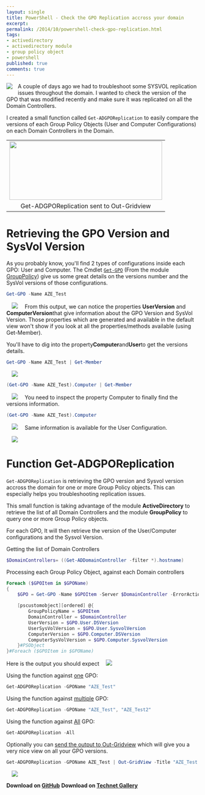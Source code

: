 ```yaml
---
layout: single
title: PowerShell - Check the GPO Replication accross your domain
excerpt: 
permalink: /2014/10/powershell-check-gpo-replication.html
tags: 
- activedirectory
- activedirectory module
- group policy object
- powershell
published: true
comments: true
---
```



<a href="{{ site.url }}/images/2014/20141001_PowerShell_-_Check_the_GPO_Replication_accross_your_domain/Active_Directory_GPO_Replication__1735484773__-144x118.png" imageanchor="1" style="clear: left; float: left; margin-bottom: 1em; margin-right: 1em;"><img border="0" src="{{ site.url }}/images/2014/20141001_PowerShell_-_Check_the_GPO_Replication_accross_your_domain/Active_Directory_GPO_Replication__1735484773__-144x118.png" /></a>A couple of days ago we had to troubleshoot some SYSVOL replication issues throughout the domain. I wanted to check the version of the GPO that was modified recently and make sure it was replicated on all the Domain Controllers.

I created a small function called `Get-ADGPOReplication` to easily compare the versions of each Group Policy Objects (User and Computer Configurations) on each Domain Controllers in the Domain.

<table align="center" cellpadding="0" cellspacing="0" class="tr-caption-container" style="margin-left: auto; margin-right: auto; text-align: center;"><tbody><tr><td style="text-align: center;"><a href="{{ site.url }}/images/2014/20141001_PowerShell_-_Check_the_GPO_Replication_accross_your_domain/Get-ADGPOReplication_OutGridView__788289059__-777x301.png" imageanchor="1" style="margin-left: auto; margin-right: auto; text-align: center;"><img border="0" src="{{ site.url }}/images/2014/20141001_PowerShell_-_Check_the_GPO_Replication_accross_your_domain/Get-ADGPOReplication_OutGridView__788289059__-777x301.png" height="153" width="400" /></a></td></tr><tr><td class="tr-caption" style="text-align: center;">Get-ADGPOReplication sent to Out-Gridview</td></tr></tbody></table>

# Retrieving the GPO Version and SysVol Version

As you probably know, you'll find 2 types of configurations inside each GPO: User and Computer.
The Cmdlet [`Get-GPO`](http://technet.microsoft.com/en-us/library/ee461059.aspx) (From the module [GroupPolicy]("http://technet.microsoft.com/en-us/library/ee461027.aspx)) give us some great details on the versions number and the SysVol versions of those configurations.

```powershell
Get-GPO -Name AZE_Test
```

<a href="{{ site.url }}/images/2014/20141001_PowerShell_-_Check_the_GPO_Replication_accross_your_domain/Get-GPO_AZE_Test__1886206204__-772x358.png" imageanchor="1" style="margin-left: 1em; margin-right: 1em;"><img border="0" src="{{ site.url }}/images/2014/20141001_PowerShell_-_Check_the_GPO_Replication_accross_your_domain/Get-GPO_AZE_Test__1886206204__-772x358.png" /></a>
From this output, we can notice the properties <b>UserVersion</b> and <b>ComputerVersion</b>that give information about the GPO Version and SysVol Version. Those properties which are generated and available in the default view won't show if you look at all the properties/methods available (using Get-Member).

You'll have to dig into the property<b>Computer</b>and<b>User</b>to get the versions details.

```powershell
Get-GPO -Name AZE_Test | Get-Member
```

<a href="{{ site.url }}/images/2014/20141001_PowerShell_-_Check_the_GPO_Replication_accross_your_domain/Get-GPO_GetMember__700589454__-772x738.png" imageanchor="1" style="margin-left: 1em; margin-right: 1em;"><img border="0" src="{{ site.url }}/images/2014/20141001_PowerShell_-_Check_the_GPO_Replication_accross_your_domain/Get-GPO_GetMember__700589454__-772x738.png" /></a>

```powershell
(Get-GPO -Name AZE_Test).Computer | Get-Member
```

<a href="{{ site.url }}/images/2014/20141001_PowerShell_-_Check_the_GPO_Replication_accross_your_domain/GPO_Computer_GetMember__816801375__-772x398.png" imageanchor="1" style="margin-left: 1em; margin-right: 1em;"><img border="0" src="{{ site.url }}/images/2014/20141001_PowerShell_-_Check_the_GPO_Replication_accross_your_domain/GPO_Computer_GetMember__816801375__-772x398.png" /></a>
You need to inspect the property Computer to finally find the versions information.

```powershell
(Get-GPO -Name AZE_Test).Computer
```

<a href="{{ site.url }}/images/2014/20141001_PowerShell_-_Check_the_GPO_Replication_accross_your_domain/9-30-2014%252B1-17-57%252BPM__690915297__-772x238.png" imageanchor="1" style="margin-left: 1em; margin-right: 1em;"><img border="0" src="{{ site.url }}/images/2014/20141001_PowerShell_-_Check_the_GPO_Replication_accross_your_domain/9-30-2014%252B1-17-57%252BPM__690915297__-772x238.png" /></a>
Same information is available for the User Configuration.

<a href="{{ site.url }}/images/2014/20141001_PowerShell_-_Check_the_GPO_Replication_accross_your_domain/User_Computer_GetMember__1676378068__-772x398.png" imageanchor="1" style="margin-left: 1em; margin-right: 1em;"><img border="0" src="{{ site.url }}/images/2014/20141001_PowerShell_-_Check_the_GPO_Replication_accross_your_domain/User_Computer_GetMember__1676378068__-772x398.png" /></a>

# Function Get-ADGPOReplication

`Get-ADGPOReplication` is retrieving the GPO version and Sysvol version accross the domain for one or more Group Policy objects. This can especially helps you troubleshooting replication issues.

This small function is taking advantage of the module <b>ActiveDirectory</b> to retrieve the list of all Domain Controllers and the module <b>GroupPolicy</b> to query one or more Group Policy objects.

For each GPO, It will then retrieve the version of the User/Computer configurations and the Sysvol Version.

Getting the list of Domain Controllers

```powershell
$DomainControllers= ((Get-ADDomainController -filter *).hostname)
```

Processing each Group Policy Object, against each Domain controllers

```powershell
Foreach ($GPOItem in $GPOName)
{
    $GPO = Get-GPO -Name $GPOItem -Server $DomainController -ErrorAction Stop

    [pscustomobject][ordered] @{
        GroupPolicyName = $GPOItem
        DomainController = $DomainController
        UserVersion = $GPO.User.DSVersion
        UserSysVolVersion = $GPO.User.SysvolVersion
        ComputerVersion = $GPO.Computer.DSVersion
        ComputerSysVolVersion = $GPO.Computer.SysvolVersion
    }#PSObject
}#Foreach ($GPOItem in $GPOName)
```

Here is the output you should expect
<a href="{{ site.url }}/images/2014/20141001_PowerShell_-_Check_the_GPO_Replication_accross_your_domain/Get-ADGPOReplication__745571006__-465x396.png" imageanchor="1" style="margin-left: 1em; margin-right: 1em;"><img border="0" src="{{ site.url }}/images/2014/20141001_PowerShell_-_Check_the_GPO_Replication_accross_your_domain/Get-ADGPOReplication__745571006__-465x396.png" /></a>

Using the function against <u>one</u> GPO:

```powershell
Get-ADGPOReplication -GPOName "AZE_Test"
```

Using the function against <u>multiple</u> GPO:

```powershell
Get-ADGPOReplication -GPOName "AZE_Test", "AZE_Test2"
```

Using the function against <u>All</u> GPO:

```powershell
Get-ADGPOReplication -All
```

Optionally you can <u>send the output to Out-Gridview</u> which will give you a very nice view on all your GPO versions.

```powershell
Get-ADGPOReplication -GPOName AZE_Test | Out-GridView -Title "AZE_Test $(Get-Date)"
```

<a href="{{ site.url }}/images/2014/20141001_PowerShell_-_Check_the_GPO_Replication_accross_your_domain/Get-ADGPOReplication_OutGridView__788289059__-777x301.png" imageanchor="1" style="margin-left: 1em; margin-right: 1em;"><img border="0" src="{{ site.url }}/images/2014/20141001_PowerShell_-_Check_the_GPO_Replication_accross_your_domain/Get-ADGPOReplication_OutGridView__788289059__-777x301.png" /></a>

<b>Download on <a href="https://github.com/lazywinadmin/PowerShell/tree/master/AD-GPO-Get-ADGPOReplication" target="_blank">GitHub</a></b>
<b>Download on <a href="http://gallery.technet.microsoft.com/Get-GPO-Replication-4db47c83" target="_blank">Technet Gallery</a></b>
